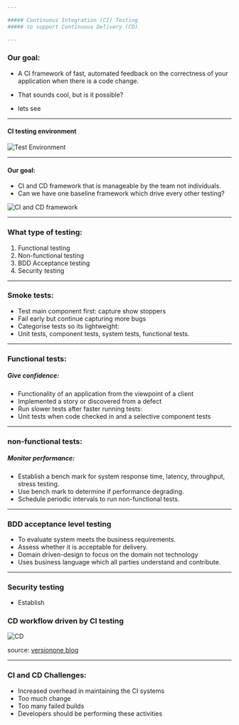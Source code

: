 ```yaml
---

##### Continuous Integration (CI) Testing 
##### to support Continuous Delivery (CD)

---
```

### Our goal:

* A CI framework of fast, automated feedback on the correctness of your application when there is a code change. 

* That sounds cool, but is it possible? 

* lets see

---

#### CI testing environment

![Test Environment](https://www.lucidchart.com/publicSegments/view/d50ed6d8-deb8-4d9a-be56-7adef4db8048/image.png)

---

#### Our goal:
* CI and CD framework that is manageable by the team not individuals. 
* Can we have one baseline framework which drive every other testing? 

![CI and CD framework](https://www.lucidchart.com/publicSegments/view/778a845b-0c5b-43ed-8d5f-d074a18094fa/image.png)

---

### What type of testing:
1. Functional testing
2. Non-functional testing 
3. BDD Acceptance testing 
4. Security testing

---
### Smoke tests: 
* Test main component first: capture show stoppers 
* Fail early but continue capturing more bugs
* Categorise tests so its lightweight:
* Unit tests, component tests, system tests, functional tests. 
 
--- 
### Functional tests:  
##### Give confidence: 
- Functionality of an application from the viewpoint of a client
- Implemented a story or discovered from a defect 
- Run slower tests after faster running tests: 
- Unit tests when code checked in and a selective component tests 

---

### non-functional tests: 
##### Monitor performance: 
- Establish a bench mark for system response time, latency, throughput, stress testing.
- Use bench mark to determine if performance degrading. 
- Schedule periodic intervals to run non-functional tests.     

---
### BDD acceptance level testing

* To evaluate system meets the business requirements. 
* Assess whether it is acceptable for delivery.
* Domain driven-design to focus on the domain not technology 
* Uses business language which all parties understand and contribute.  

---
### Security testing
* Establish 

### CD workflow driven by CI testing
 
 ![CD](https://blog.versionone.com/wp-content/uploads/sites/3/2015/03/CI_image2-e1426983470698.png)
 
 source: [versionone blog](https://blog.versionone.com/understanding-ci-in-cd/)
 
---

### CI and CD Challenges:
* Increased overhead in maintaining the CI systems
* Too much change 
* Too many failed builds
* Developers should be performing these activities

 

